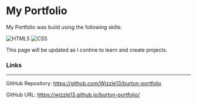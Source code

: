 # My Portfolio

My Portfolio was build using the following skills:

![HTML5](https://img.shields.io/badge/HTML5-E34F26?style=plastic&logo=html5&logoColor=white)
![CSS](https://img.shields.io/badge/CSS3-1572B6?style=plastic&logo=css3&logoColor=white)


This page will be updated as I contine to learn and create projects.

### Links
***
GitHub Repository: <https://github.com/Wizzle13/burton-portfolio>

GitHub URL: <https://wizzle13.github.io/burton-portfolio/>
